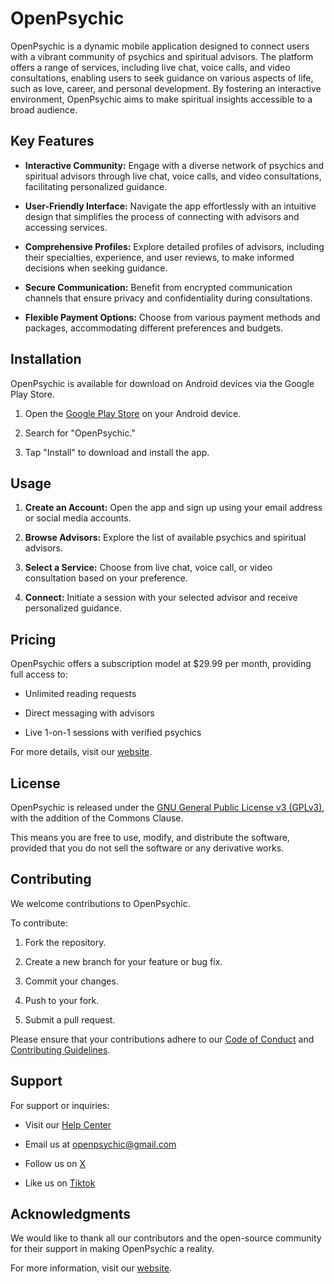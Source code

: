 # OpenPsychic

OpenPsychic is a dynamic mobile application designed to connect users with a vibrant community of psychics and spiritual advisors. The platform offers a range of services, including live chat, voice calls, and video consultations, enabling users to seek guidance on various aspects of life, such as love, career, and personal development. By fostering an interactive environment, OpenPsychic aims to make spiritual insights accessible to a broad audience.
## Key Features

- **Interactive Community:** Engage with a diverse network of psychics and spiritual advisors through live chat, voice calls, and video consultations, facilitating personalized guidance.

- **User-Friendly Interface:** Navigate the app effortlessly with an intuitive design that simplifies the process of connecting with advisors and accessing services.

- **Comprehensive Profiles:** Explore detailed profiles of advisors, including their specialties, experience, and user reviews, to make informed decisions when seeking guidance.

- **Secure Communication:** Benefit from encrypted communication channels that ensure privacy and confidentiality during consultations.

- **Flexible Payment Options:** Choose from various payment methods and packages, accommodating different preferences and budgets.

## Installation

OpenPsychic is available for download on Android devices via the Google Play Store.

1. Open the [Google Play Store](https://play.google.com/store/apps/details?id=kutlwano.oumazi.openpsychic) on your Android device.

2. Search for "OpenPsychic."

3. Tap "Install" to download and install the app.

## Usage

1. **Create an Account:** Open the app and sign up using your email address or social media accounts.

2. **Browse Advisors:** Explore the list of available psychics and spiritual advisors.

3. **Select a Service:** Choose from live chat, voice call, or video consultation based on your preference.

4. **Connect:** Initiate a session with your selected advisor and receive personalized guidance.

## Pricing

OpenPsychic offers a subscription model at $29.99 per month, providing full access to:

- Unlimited reading requests

- Direct messaging with advisors

- Live 1-on-1 sessions with verified psychics

For more details, visit our [website](https://openpsychic.app/).

## License

OpenPsychic is released under the [GNU General Public License v3 (GPLv3)]( https://www.gnu.org/licenses/gpl-3.0.html), with the addition of the Commons Clause.

This means you are free to use, modify, and distribute the software, provided that you do not sell the software or any derivative works.

## Contributing

We welcome contributions to OpenPsychic.

To contribute:

1. Fork the repository.

2. Create a new branch for your feature or bug fix.

3. Commit your changes.

4. Push to your fork.

5. Submit a pull request.

Please ensure that your contributions adhere to our [Code of Conduct](https://www.contributor-covenant.org/version/2/0/code_of_conduct/) and [Contributing Guidelines](https://opensource.guide/how-to-contribute/).

## Support

For support or inquiries:

- Visit our [Help Center](https://openpsychic.app/help)

- Email us at [openpsychic@gmail.com](mailto:openpsychic@gmail.com)

- Follow us on [X](https://x.com/OpenPsychic)

- Like us on [Tiktok](https://www.tiktok.com/OpenPsychic)

## Acknowledgments

We would like to thank all our contributors and the open-source community for their support in making OpenPsychic a reality.

For more information, visit our [website](https://openpsychic.app/). 

